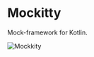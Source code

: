# Mockitty
Mock-framework for Kotlin.

![Mockkity](https://github.com/PabloBullies/Mockitty/assets/99732685/af706fe9-0cdf-421d-b646-1115b1d7b096)
